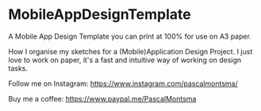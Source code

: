 # MobileAppDesignTemplate
A Mobile App Design Template you can print at 100% for use on A3 paper. 

How I organise my sketches for a (Mobile)Application Design Project. I just love to work on paper, it's a fast and intuitive way of working on design tasks.

Follow me on Instagram: https://www.instagram.com/pascalmontsma/ 

Buy me a coffee: https://www.paypal.me/PascalMontsma
